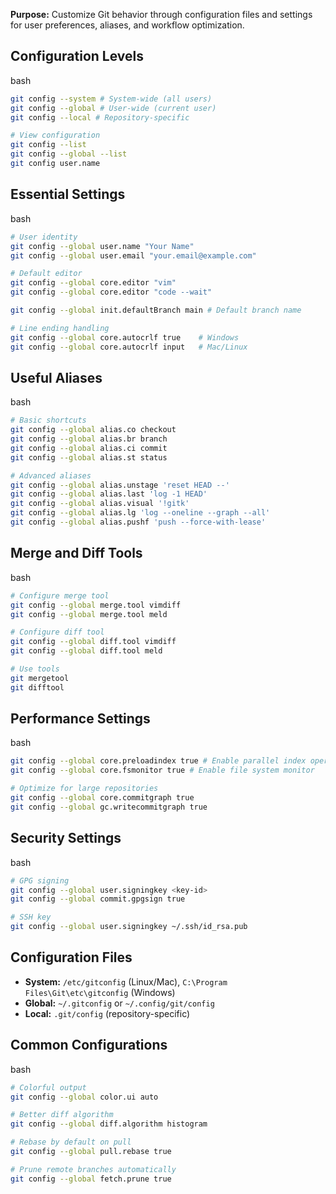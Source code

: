 **Purpose:** Customize Git behavior through configuration files and settings for user preferences, aliases, and workflow optimization.

## Configuration Levels

bash

```bash
git config --system # System-wide (all users)
git config --global # User-wide (current user)
git config --local # Repository-specific

# View configuration
git config --list
git config --global --list
git config user.name
```

## Essential Settings

bash

```bash
# User identity
git config --global user.name "Your Name"
git config --global user.email "your.email@example.com"

# Default editor
git config --global core.editor "vim"
git config --global core.editor "code --wait"

git config --global init.defaultBranch main # Default branch name

# Line ending handling
git config --global core.autocrlf true    # Windows
git config --global core.autocrlf input   # Mac/Linux
```

## Useful Aliases

bash

```bash
# Basic shortcuts
git config --global alias.co checkout
git config --global alias.br branch
git config --global alias.ci commit
git config --global alias.st status

# Advanced aliases
git config --global alias.unstage 'reset HEAD --'
git config --global alias.last 'log -1 HEAD'
git config --global alias.visual '!gitk'
git config --global alias.lg 'log --oneline --graph --all'
git config --global alias.pushf 'push --force-with-lease'
```

## Merge and Diff Tools

bash

```bash
# Configure merge tool
git config --global merge.tool vimdiff
git config --global merge.tool meld

# Configure diff tool
git config --global diff.tool vimdiff
git config --global diff.tool meld

# Use tools
git mergetool
git difftool
```

## Performance Settings

bash

```bash
git config --global core.preloadindex true # Enable parallel index operations
git config --global core.fsmonitor true # Enable file system monitor

# Optimize for large repositories
git config --global core.commitgraph true
git config --global gc.writecommitgraph true
```

## Security Settings

bash

```bash
# GPG signing
git config --global user.signingkey <key-id>
git config --global commit.gpgsign true

# SSH key
git config --global user.signingkey ~/.ssh/id_rsa.pub
```

## Configuration Files

- **System:** `/etc/gitconfig` (Linux/Mac), `C:\Program Files\Git\etc\gitconfig` (Windows)
- **Global:** `~/.gitconfig` or `~/.config/git/config`
- **Local:** `.git/config` (repository-specific)

## Common Configurations

bash

```bash
# Colorful output
git config --global color.ui auto

# Better diff algorithm
git config --global diff.algorithm histogram

# Rebase by default on pull
git config --global pull.rebase true

# Prune remote branches automatically
git config --global fetch.prune true
```